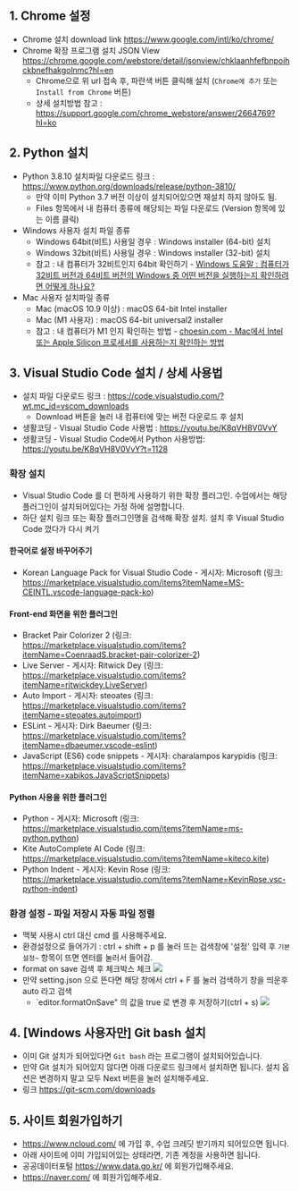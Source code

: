 ## 1. Chrome 설정
- Chrome 설치 download link https://www.google.com/intl/ko/chrome/
- Chrome 확장 프로그램 설치 JSON View https://chrome.google.com/webstore/detail/jsonview/chklaanhfefbnpoihckbnefhakgolnmc?hl=en
  - Chrome으로 위 url 접속 후, 파란색 버튼 클릭해 설치 (`Chrome에 추가` 또는 `Install from Chrome` 버튼)
  - 상세 설치방법 참고 : https://support.google.com/chrome_webstore/answer/2664769?hl=ko

## 2. Python 설치
- Python 3.8.10 설치파일 다운로드 링크 : https://www.python.org/downloads/release/python-3810/
  - 만약 이미 Python 3.7 버전 이상이 설치되어있으면 재설치 하지 않아도 됨.
  - Files  항목에서 내 컴퓨터 종류에 해당되는 파일 다운로드 (Version 항목에 있는 이름 클릭)
- Windows 사용자 설치 파일 종류 
  - Windows 64bit(비트) 사용일 경우 : Windows installer (64-bit) 설치
  - Windows 32bit(비트) 사용일 경우 : Windows installer (32-bit) 설치
  - 참고 : 내 컴퓨터가 32비트인지 64bit 확인하기 - [Windows 도움말 : 컴퓨터가 32비트 버전과 64비트 버전의 Windows 중 어떤 버전을 실행하는지 확인하려면 어떻게 하나요?](https://support.microsoft.com/ko-kr/windows/32%EB%B9%84%ED%8A%B8-%EB%B0%8F-64%EB%B9%84%ED%8A%B8-windows-%EC%A7%88%EB%AC%B8%EA%B3%BC-%EB%8C%80%EB%8B%B5-c6ca9541-8dce-4d48-0415-94a3faa2e13d)
- Mac 사용자 설치파일 종류 
  - Mac (macOS 10.9 이상) : macOS 64-bit Intel installer
  - Mac (M1 사용자) : macOS 64-bit universal2 installer
  - 참고 : 내 컴퓨터가 M1 인지 확인하는 방법 - [choesin.com - Mac에서 Intel 또는 Apple Silicon 프로세서를 사용하는지 확인하는 방법](http://choesin.com/mac%EC%97%90%EC%84%9C-intel-%EB%98%90%EB%8A%94-apple-silicon-%ED%94%84%EB%A1%9C%EC%84%B8%EC%84%9C%EB%A5%BC-%EC%82%AC%EC%9A%A9%ED%95%98%EB%8A%94%EC%A7%80-%ED%99%95%EC%9D%B8%ED%95%98%EB%8A%94-%EB%B0%A9)
  
## 3. Visual Studio Code 설치 / 상세 사용법
- 설치 파일 다운로드 링크 : https://code.visualstudio.com/?wt.mc_id=vscom_downloads 
  - Download 버튼을 눌러 내 컴퓨터에 맞는 버전 다운로드 후 설치 
- 생활코딩 - Visual Studio Code 사용법 : https://youtu.be/K8qVH8V0VvY
- 생활코딩 - Visual Studio Code에서 Python 사용방법:  https://youtu.be/K8qVH8V0VvY?t=1128

### 확장 설치
- Visual Studio Code 를 더 편하게 사용하기 위한 확장 플러그인. 수업에서는 해당 플러그인이 설치되어있다는 가정 하에 설명합니다. 
- 하단 설치 링크 또는 확장 플러그인명을 검색해 확장 설치. 설치 후 Visual Studio Code 껐다가 다시 켜기

#### 한국어로 설정 바꾸어주기
- Korean Language Pack for Visual Studio Code - 게시자: Microsoft (링크: https://marketplace.visualstudio.com/items?itemName=MS-CEINTL.vscode-language-pack-ko)

#### Front-end 화면을 위한 플러그인
- Bracket Pair Colorizer 2 (링크: https://marketplace.visualstudio.com/items?itemName=CoenraadS.bracket-pair-colorizer-2)
- Live Server - 게시자: Ritwick Dey (링크: https://marketplace.visualstudio.com/items?itemName=ritwickdey.LiveServer)
- Auto Import - 게시자: steoates (링크: https://marketplace.visualstudio.com/items?itemName=steoates.autoimport)
- ESLint - 게시자: Dirk Baeumer (링크: https://marketplace.visualstudio.com/items?itemName=dbaeumer.vscode-eslint)
- JavaScript (ES6) code snippets - 게시자: charalampos karypidis (링크: https://marketplace.visualstudio.com/items?itemName=xabikos.JavaScriptSnippets)

#### Python 사용을 위한 플러그인
- Python - 게시자: Microsoft (링크: https://marketplace.visualstudio.com/items?itemName=ms-python.python)
- Kite AutoComplete AI Code (링크: https://marketplace.visualstudio.com/items?itemName=kiteco.kite)
- Python Indent - 게시자: Kevin Rose (링크: https://marketplace.visualstudio.com/items?itemName=KevinRose.vsc-python-indent)

### 환경 설정 - 파일 저장시 자동 파일 정렬
- 맥북 사용시 ctrl 대신 cmd 를 사용해주세요. 
- 환경설정으로 들어가기 : ctrl + shift + p 를 눌러 뜨는 검색창에 '설정' 입력 후 `기본 설정~` 항목이 뜨면 엔터를 눌러서 들어감. 
- format on save 검색 후 체크박스 체크
  ![](https://firebasestorage.googleapis.com/v0/b/firescript-577a2.appspot.com/o/imgs%2Fapp%2Fohahohah%2F7t1ntxntIg.png?alt=media&token=0c93af37-8136-4e6d-b1d1-d68ca76b3e23)
- 만약 setting.json 으로 뜬다면 해당 창에서 ctrl + F 를 눌러 검색하기 창을 띄운후 auto 라고 검색
  - `editor.formatOnSave" 의 값을 true 로 변경 후 저장하기(ctrl + s)
  ![](https://firebasestorage.googleapis.com/v0/b/firescript-577a2.appspot.com/o/imgs%2Fapp%2Fohahohah%2FvddJDwKnRi.png?alt=media&token=c0198416-8ca0-4ea0-bf5b-e70a71df5ac6) 

## 4. [Windows 사용자만] Git bash 설치
- 이미 Git 설치가 되어있다면 `Git bash` 라는 프로그램이 설치되어있습니다. 
- 만약 Git 설치가 되어있지 않다면 아래 다운로드 링크에서 설치하면 됩니다. 설치 옵션은 변경하지 말고 모두 Next 버튼을 눌러 설치해주세요. 
- 링크 https://git-scm.com/downloads

## 5. 사이트 회원가입하기
- https://www.ncloud.com/ 에 가입 후, 수업 크레딧 받기까지 되어있으면 됩니다. 
- 아래 사이트에 이미 가입되어있는 상태라면, 기존 계정을 사용하면 됩니다. 
- 공공데이터포털 https://www.data.go.kr/ 에 회원가입해주세요.
- https://naver.com/ 에 회원가입해주세요. 
